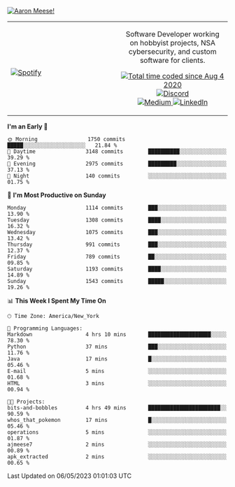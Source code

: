 [![Aaron Meese!](https://user-images.githubusercontent.com/17814535/88975338-a2aabf00-d27f-11ea-963f-8a19608716b4.png)](https://github.com/ajmeese7/readme-ascii "README ASCII")

<!-- Modified from project here: https://github.com/novatorem/novatorem -->
<table width="100%">
  <tr>
  <td width="50%">

&nbsp; <br> [![Spotify](https://ajmeese7.vercel.app/api/spotify)](https://open.spotify.com/user/ajmeese)

  </td>
  <td width="50%">
    <p align="center">
    Software Developer working on hobbyist projects, NSA cybersecurity, and custom software for clients.
    </p>
    <p align="center">
      <a href="https://wakatime.com/@f726891d-3b02-46cd-9b60-e8c59f9e2b14">
        <img src="https://wakatime.com/badge/user/f726891d-3b02-46cd-9b60-e8c59f9e2b14.svg" alt="Total time coded since Aug 4 2020" title="WakaTime" />
      </a>
      <a href="http://link.aaronmeese.com/discord">
        <img src="https://img.shields.io/badge/discord-ajmeese7%234835-369?style=flat-square&logo=discord&logoColor=white&color=purple" alt="Discord" title="Discord">
      </a>
      <br />
      <a href="https://link.aaronmeese.com/medium">
        <img src="https://img.shields.io/badge/medium-ajmeese7-1DB954?style=flat-square&logo=medium&logoColor=white" alt="Medium" title="Medium">
      </a>
      <a href="https://link.aaronmeese.com/linkedin">
        <img src="https://img.shields.io/badge/linkedIn-aaronmeese-1DB954?style=flat-square&logo=linkedin&logoColor=white&color=blue" alt="LinkedIn" title="LinkedIn">
      </a>
    </p>
  </td>

</table>

[//]: <> (The `&nbsp;` is to have Aphelion take up more space)

<!--START_SECTION:waka-->
**I'm an Early 🐤** 

```text
🌞 Morning                1750 commits        █████░░░░░░░░░░░░░░░░░░░░   21.84 % 
🌆 Daytime                3148 commits        ██████████░░░░░░░░░░░░░░░   39.29 % 
🌃 Evening                2975 commits        █████████░░░░░░░░░░░░░░░░   37.13 % 
🌙 Night                  140 commits         ░░░░░░░░░░░░░░░░░░░░░░░░░   01.75 % 
```
📅 **I'm Most Productive on Sunday** 

```text
Monday                   1114 commits        ███░░░░░░░░░░░░░░░░░░░░░░   13.90 % 
Tuesday                  1308 commits        ████░░░░░░░░░░░░░░░░░░░░░   16.32 % 
Wednesday                1075 commits        ███░░░░░░░░░░░░░░░░░░░░░░   13.42 % 
Thursday                 991 commits         ███░░░░░░░░░░░░░░░░░░░░░░   12.37 % 
Friday                   789 commits         ██░░░░░░░░░░░░░░░░░░░░░░░   09.85 % 
Saturday                 1193 commits        ████░░░░░░░░░░░░░░░░░░░░░   14.89 % 
Sunday                   1543 commits        █████░░░░░░░░░░░░░░░░░░░░   19.26 % 
```


📊 **This Week I Spent My Time On** 

```text
🕑︎ Time Zone: America/New_York

💬 Programming Languages: 
Markdown                 4 hrs 10 mins       ████████████████████░░░░░   78.30 % 
Python                   37 mins             ███░░░░░░░░░░░░░░░░░░░░░░   11.76 % 
Java                     17 mins             █░░░░░░░░░░░░░░░░░░░░░░░░   05.46 % 
E-mail                   5 mins              ░░░░░░░░░░░░░░░░░░░░░░░░░   01.68 % 
HTML                     3 mins              ░░░░░░░░░░░░░░░░░░░░░░░░░   00.94 % 

🐱‍💻 Projects: 
bits-and-bobbles         4 hrs 49 mins       ███████████████████████░░   90.59 % 
whos_that_pokemon        17 mins             █░░░░░░░░░░░░░░░░░░░░░░░░   05.46 % 
operations               5 mins              ░░░░░░░░░░░░░░░░░░░░░░░░░   01.87 % 
ajmeese7                 2 mins              ░░░░░░░░░░░░░░░░░░░░░░░░░   00.89 % 
apk_extracted            2 mins              ░░░░░░░░░░░░░░░░░░░░░░░░░   00.65 % 
```


 Last Updated on 06/05/2023 01:01:03 UTC
<!--END_SECTION:waka-->
